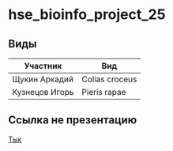 # hse_bioinfo_project_25

## Виды

|             Участник |                      Вид |
| -------------------- | ------------------------ |
|        Щукин Аркадий |           Colias croceus |
|       Кузнецов Игорь |             Pieris rapae |

## Ссылка не презентацию

[Тык](https://docs.google.com/presentation/d/1J0og47rebWsj4PpYmu4QbHMMIdT93je5p7EpTD45K0E/edit?usp=sharing)
